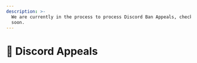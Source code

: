 ```yaml
---
description: >-
  We are currently in the process to process Discord Ban Appeals, check back
  soon.
---
```


# 📖 Discord Appeals

